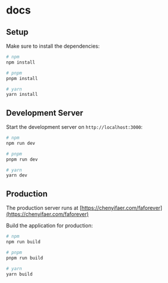 # docs

## Setup

Make sure to install the dependencies:

```bash
# npm
npm install

# pnpm
pnpm install

# yarn
yarn install
```

## Development Server

Start the development server on `http://localhost:3000`:

```bash
# npm
npm run dev

# pnpm
pnpm run dev

# yarn
yarn dev
```

## Production

The production server runs at [https://chenyifaer.com/faforever](https://chenyifaer.com/faforever)

Build the application for production:

```bash
# npm
npm run build

# pnpm
pnpm run build

# yarn
yarn build
```
